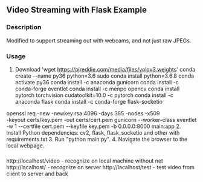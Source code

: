 ## Video Streaming with Flask Example

### Description
Modified to support streaming out with webcams, and not just raw JPEGs.


### Usage
1. Download 'wget https://pjreddie.com/media/files/yolov3.weights'
conda create --name py36 python=3.6
sudo conda install python=3.6.8
conda activate py36
conda install -c anaconda gunicorn
conda install -c conda-forge eventlet
conda install -c menpo opencv
conda install pytorch torchvision cudatoolkit=10.0 -c pytorch
conda install -c anaconda flask
conda install -c conda-forge flask-socketio

openssl req -new -newkey rsa:4096 -days 365 -nodes -x509 \
  -keyout certs/key.pem -out certs/cert.pem
gunicorn --worker-class eventlet -w 1 --certfile cert.pem --keyfile key.pem -b 0.0.0.0:8000 main:app
2. Install Python dependencies: cv2, flask, flask_socketio and other with requirements.txt
3. Run "python main.py".
4. Navigate the browser to the local webpage.

###
http://localhost/video - recognize on local machine without net
http://lacalhost/      - recognize on server
http://lacalhost/test  - test video from client to server and back